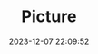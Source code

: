 ---
weight: 1
images:
- /images/edited/55.jpeg
title: Picture
date: 2023-12-07 22:09:52
tags:
- luminar
- work
---